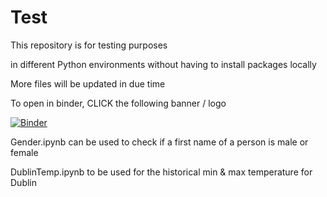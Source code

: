 # Test
This repository is for testing purposes

in different Python environments without having to install packages locally

More files will be updated in due time

To open in binder, CLICK the following banner / logo


[![Binder](https://mybinder.org/badge_logo.svg)](https://mybinder.org/v2/gh/bibekbhatta/Test/HEAD)

Gender.ipynb can be used to check if a first name of a person is male or female

DublinTemp.ipynb to be used for the historical min & max temperature for Dublin
